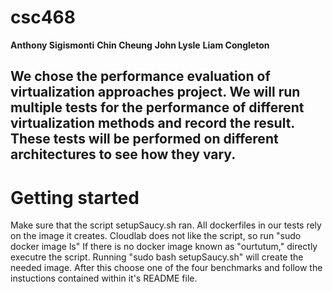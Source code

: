 # csc468
**Anthony Sigismonti**
**Chin Cheung**
**John Lysle**
**Liam Congleton**

## We chose the performance evaluation of virtualization approaches project. We will run multiple tests for the performance of different virtualization methods and record the result. These tests will be performed on different architectures to see how they vary.

# Getting started
Make sure that the script setupSaucy.sh ran.
All dockerfiles in our tests rely on the image it creates.
Cloudlab does not like the script, so run "sudo docker image ls"
If there is no docker image known as "ourtutum," directly executre the script.
Running "sudo bash setupSaucy.sh" will create the needed image.
After this choose one of the four benchmarks and follow the instuctions contained within it's README file.
